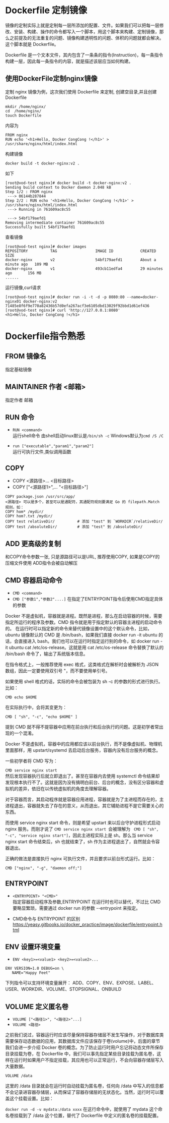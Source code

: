 # Dockerfile 定制镜像

镜像的定制实际上就是定制每一层所添加的配置、文件。如果我们可以把每一层修改、安装、构建、操作的命令都写入一个脚本，用这个脚本来构建、定制镜像，那么之前提及的无法重复的问题、镜像构建透明性的问题、体积的问题就都会解决。这个脚本就是 Dockerfile。

Dockerfile 是一个文本文件，其内包含了一条条的指令(Instruction)，每一条指令构建一层，因此每一条指令的内容，就是描述该层应当如何构建。

## 使用DockerFile定制nginx镜像
定制 nginx 镜像为例，这次我们使用 Dockerfile 来定制, 创建空目录,并且创建Dockerfile 

```
mkdir /home/nginx/
cd  /home/nginx/
touch Dockerfile
```
内容为   
```
FROM nginx
RUN echo '<h1>Hello, Docker CongCong !</h1>' > /usr/share/nginx/html/index.html
```

构建镜像    

`docker build -t docker-nginx:v2 .`

如下
```
[root@vod-test nginx]# docker build -t docker-nginx:v2 .
Sending build context to Docker daemon 2.048 kB
Step 1/2 : FROM nginx
 ---> 06144b287844
Step 2/2 : RUN echo '<h1>Hello, Docker CongCong !</h1>' > /usr/share/nginx/html/index.html
 ---> Running in 761609ac8c55

 ---> 54bf179aefd1
Removing intermediate container 761609ac8c55
Successfully built 54bf179aefd1

```
查看镜像
```
[root@vod-test nginx]# docker images
REPOSITORY          TAG                 IMAGE ID            CREATED              SIZE
docker-nginx        v2                  54bf179aefd1        About a minute ago   109 MB
docker-nginx        v1                  493cb11edfa4        29 minutes ago       156 MB
......
```
运行镜像,curl请求
```
[root@vod-test nginx]# docker run -i -t -d -p 8080:80 --name=docker-nginx01 docker-nginx:v2
71485e8f6f9e770a82436b57d0efa267acf3e6105dbd13029f92bbd1d61ef436
[root@vod-test nginx]# curl 'http://127.0.0.1:8080'
<h1>Hello, Docker CongCong !</h1>
```

# Dockerfile指令熟悉

## FROM  镜像名

指定基础镜像

## MAINTAINER  作者 <邮箱>

指定作者 邮箱

## RUN 命令

* `RUN <command> `  
 运行shell命令 由shell启动linux默认是`/bin/sh -c`  Windows默认为`cmd /S /C`

* `run ["executable","param1","param2"]`  
 运行可执行文件,类似调用函数
 
 ## COPY 
* COPY <源路径>... <目标路径>
* COPY ["<源路径1>",... "<目标路径>"] 
```
COPY package.json /usr/src/app/
<源路径> 可以是多个，甚至可以是通配符，其通配符规则要满足 Go 的 filepath.Match 规则，如：
COPY hom* /mydir/     
COPY hom?.txt /mydir/
COPY test relativeDir/          # 添加 "test" 到 `WORKDIR`/relativeDir/
COPY test /absoluteDir/         # 添加 "test" 到 /absoluteDir/
```

## ADD 更高级的复制

和COPY命令参数一张, 只是源路径可以是URL, 推荐使用COPY, 如果是COPY的压缩文件使用 ADD指令会被自动解压 

## CMD 容器启动命令

* `CMD <command>` 
* `CMD ["参数1","参数2"....]` 在指定了ENTRYPOINT指令后使用CMD指定具体的参数

Docker 不是虚拟机，容器就是进程。既然是进程，那么在启动容器的时候，需要指定所运行的程序及参数。CMD 指令就是用于指定默认的容器主进程的启动命令的。
在运行时可以指定新的命令来替代镜像设置中的这个默认命令，比如，ubuntu 镜像默认的 CMD 是 /bin/bash，如果我们直接 docker run -it ubuntu 的话，会直接进入 bash。我们也可以在运行时指定运行别的命令，如 docker run -it ubuntu cat /etc/os-release。这就是用 cat /etc/os-release 命令替换了默认的 /bin/bash 命令了，输出了系统版本信息。

在指令格式上，一般推荐使用 exec 格式，这类格式在解析时会被解析为 JSON 数组，因此一定要使用双引号 "，而不要使用单引号。

如果使用 shell 格式的话，实际的命令会被包装为 sh -c 的参数的形式进行执行。比如：

```
CMD echo $HOME
```
在实际执行中，会将其变更为：
```
CMD [ "sh", "-c", "echo $HOME" ]
```
提到 CMD 就不得不提容器中应用在前台执行和后台执行的问题。这是初学者常出现的一个混淆。

Docker 不是虚拟机，容器中的应用都应该以前台执行，而不是像虚拟机、物理机里面那样，用 upstart/systemd 去启动后台服务，容器内没有后台服务的概念。

一些初学者将 CMD 写为：

`CMD service nginx start`  
然后发现容器执行后就立即退出了。甚至在容器内去使用 systemctl 命令结果却发现根本执行不了。这就是因为没有搞明白前台、后台的概念，没有区分容器和虚拟机的差异，依旧在以传统虚拟机的角度去理解容器。

对于容器而言，其启动程序就是容器应用进程，容器就是为了主进程而存在的，主进程退出，容器就失去了存在的意义，从而退出，其它辅助进程不是它需要关心的东西。

而使用 service nginx start 命令，则是希望 upstart 来以后台守护进程形式启动 nginx 服务。而刚才说了 `CMD service nginx start `会被理解为
` CMD [ "sh", "-c", "service nginx start"]`，因此主进程实际上是 sh。那么当 service nginx start 命令结束后，sh 也就结束了，sh 作为主进程退出了，自然就会令容器退出。

正确的做法是直接执行 nginx 可执行文件，并且要求以前台形式运行。比如：

`CMD ["nginx", "-g", "daemon off;"]`

## ENTRYPOINT

* `<ENTRYPOINT> "<CMD>"`  
指定容器启动程序及参数,ENTRYPOINT 在运行时也可以替代，不过比 CMD 要略显繁琐，需要通过 docker run 的参数 --entrypoint 来指定。

* CMD命令与 ENTRYPOINT 的区别
 https://yeasy.gitbooks.io/docker_practice/image/dockerfile/entrypoint.html


## ENV 设置环境变量

* `ENV <key1>=<value1> <key2>=<value2>... `
 
 ```
 ENV VERSION=1.0 DEBUG=on \
    NAME="Happy Feet"
 ````
 下列指令可以支持环境变量展开： ADD、COPY、ENV、EXPOSE、LABEL、USER、WORKDIR、VOLUME、STOPSIGNAL、ONBUILD
 
## VOLUME 定义匿名卷
* `VOLUME ["<路径1>", "<路径2>"...]`
* `VOLUME <路径>`

之前我们说过，容器运行时应该尽量保持容器存储层不发生写操作，对于数据库类需要保存动态数据的应用，其数据库文件应该保存于卷(volume)中，后面的章节我们会进一步介绍 Docker 卷的概念。为了防止运行时用户忘记将动态文件所保存目录挂载为卷，在 Dockerfile 中，我们可以事先指定某些目录挂载为匿名卷，这样在运行时如果用户不指定挂载，其应用也可以正常运行，不会向容器存储层写入大量数据。  

```
VOLUME /data
```
这里的 /data 目录就会在运行时自动挂载为匿名卷，任何向 /data 中写入的信息都不会记录进容器存储层，从而保证了容器存储层的无状态化。当然，运行时可以覆盖这个挂载设置。比如：

`docker run -d -v mydata:/data xxxx`
在这行命令中，就使用了 mydata 这个命名卷挂载到了 /data 这个位置，替代了 Dockerfile 中定义的匿名卷的挂载配置。

